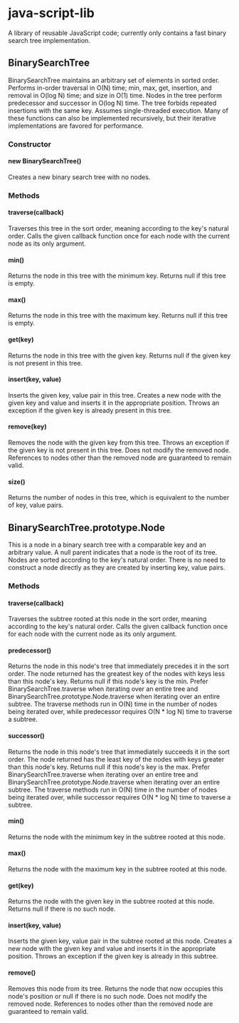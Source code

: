 # java-script-lib
A library of reusable JavaScript code; currently only contains a fast binary search tree implementation.

## BinarySearchTree

BinarySearchTree maintains an arbitrary set of elements in sorted order.
Performs in-order traversal in O(N) time; min, max, get, insertion, and
removal in O(log N) time; and size in O(1) time. Nodes in the tree perform
predecessor and successor in O(log N) time. The tree forbids repeated
insertions with the same key. Assumes single-threaded execution. Many of
these functions can also be implemented recursively, but their iterative
implementations are favored for performance.

### Constructor

#### new BinarySearchTree()

Creates a new binary search tree with no nodes.

### Methods

#### traverse(callback)

Traverses this tree in the sort order, meaning according to the key's
natural order. Calls the given callback function once for each node with the
current node as its only argument.

#### min()

Returns the node in this tree with the minimum key. Returns null if this tree
is empty.

#### max()

Returns the node in this tree with the maximum key. Returns null if this tree
is empty.

#### get(key)

Returns the node in this tree with the given key. Returns null if the given
key is not present in this tree.

#### insert(key, value)

Inserts the given key, value pair in this tree. Creates a new node with the
given key and value and inserts it in the appropriate position. Throws an
exception if the given key is already present in this tree.

#### remove(key)

Removes the node with the given key from this tree. Throws an exception if
the given key is not present in this tree. Does not modify the removed node.
References to nodes other than the removed node are guaranteed to remain
valid.

#### size()

Returns the number of nodes in this tree, which is equivalent to the number
of key, value pairs.

## BinarySearchTree.prototype.Node

This is a node in a binary search tree with a comparable key and an arbitrary
value. A null parent indicates that a node is the root of its tree. Nodes are
sorted according to the key's natural order. There is no need to construct a
node directly as they are created by inserting key, value pairs.

### Methods

#### traverse(callback)

Traverses the subtree rooted at this node in the sort order, meaning
according to the key's natural order. Calls the given callback function once
for each node with the current node as its only argument.

#### predecessor()

Returns the node in this node's tree that immediately precedes it in the sort
order. The node returned has the greatest key of the nodes with keys less
than this node's key. Returns null if this node's key is the min. Prefer
BinarySearchTree.traverse when iterating over an entire tree and
BinarySearchTree.prototype.Node.traverse when iterating over an entire
subtree. The traverse methods run in O(N) time in the number of nodes being
iterated over, while predecessor requires O(N * log N) time to traverse a
subtree.

#### successor()

Returns the node in this node's tree that immediately succeeds it in the sort
order. The node returned has the least key of the nodes with keys greater
than this node's key. Returns null if this node's key is the max. Prefer
BinarySearchTree.traverse when iterating over an entire tree and
BinarySearchTree.prototype.Node.traverse when iterating over an entire
subtree. The traverse methods run in O(N) time in the number of nodes being
iterated over, while successor requires O(N * log N) time to traverse a
subtree.

#### min()

Returns the node with the minimum key in the subtree rooted at this node.

#### max()

Returns the node with the maximum key in the subtree rooted at this node.

#### get(key)

Returns the node with the given key in the subtree rooted at this node.
Returns null if there is no such node.

#### insert(key, value)

Inserts the given key, value pair in the subtree rooted at this node. Creates
a new node with the given key and value and inserts it in the appropriate
position. Throws an exception if the given key is already in this subtree.

#### remove()

Removes this node from its tree. Returns the node that now occupies this
node's position or null if there is no such node. Does not modify the removed
node. References to nodes other than the removed node are guaranteed to
remain valid.
